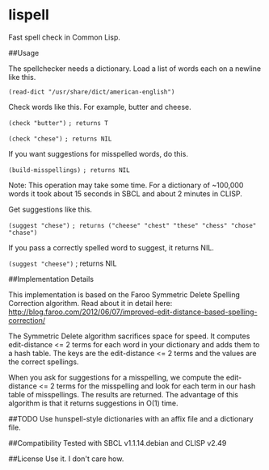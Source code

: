 # lispell
Fast spell check in Common Lisp.

##Usage

The spellchecker needs a dictionary.  Load a list of words each on a newline like this.

   `(read-dict "/usr/share/dict/american-english")`
   
Check words like this.  For example, butter and cheese.
   
   `(check "butter")`
   `; returns T`
   
   `(check "chese")`
   `; returns NIL`
   
If you want suggestions for misspelled words, do this.

   `(build-misspellings)`
   `; returns NIL`
   
Note: This operation may take some time.  For a dictionary of ~100,000 words it took about 15 seconds in SBCL and about 2 minutes in CLISP.
   
Get suggestions like this.
   
   `(suggest "chese")`
   `; returns ("cheese" "chest" "these" "chess" "chose" "chase")`
   
If you pass a correctly spelled word to suggest, it returns NIL.

   `(suggest "cheese")`
   ; returns NIL

##Implementation Details

This implementation is based on the Faroo Symmetric Delete Spelling Correction algorithm.  Read about it in detail here: http://blog.faroo.com/2012/06/07/improved-edit-distance-based-spelling-correction/

The Symmetric Delete algorithm sacrifices space for speed.  It computes edit-distance <= 2 terms for each word in your dictionary and adds them to a hash table.  The keys are the edit-distance <= 2 terms and the values are the correct spellings.

When you ask for suggestions for a misspelling, we compute the edit-distance <= 2 terms for the misspelling and look for each term in our hash table of misspellings.  The results are returned.
The advantage of this algorithm is that it returns suggestions in O(1) time.

##TODO
Use hunspell-style dictionaries with an affix file and a dictionary file.

##Compatibility
Tested with SBCL v1.1.14.debian and CLISP v2.49

##License
Use it.  I don't care how.
